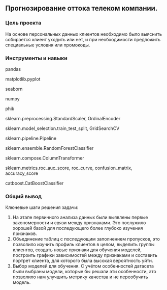 ## Прогнозирование оттока телеком компании. 

### Цель проекта
На основе персональных данных клиентов необходимо было выяснить собирается клиент уходить или нет, и при необходимости предложить специальные условия или промокоды. 

### Инструменты и навыки

pandas

matplotlib.pyplot

seaborn

numpy

phik


sklearn.preprocessing.StandardScaler, OrdinalEncoder

sklearn.model_selection.train_test_split, GridSearchCV

sklearn.pipeline.Pipeline

sklearn.ensemble.RandomForestClassifier

sklearn.compose.ColumnTransformer

sklearn.metrics.roc_auc_score, roc_curve, confusion_matrix, accuracy_score

catboost.CatBoostClassifier
### Общий вывод

Ключевые шаги решения задачи:

1. На этапе первичного анализа данных были выявлены первые закономерности и связи между признаками. Это послужило хорошей базой для последующего более глубоко изучения признаков.
2. Объединение таблиц с последующим заполнением пропусков, это позволило изучить профиль клиентов в целом, выделить группы клиентов, создать новые признаки для обучения моделей, построить графики зависимостей между признаками и составить портрет клиента, для которого была высокая вероятность уйти.
3. Выбор моделей для обучения. С учётом особенностей датасета были выбраны модели, которые бы решали эти особенности, это позволило нам улучшить метрику качества и не переобучить модель.
